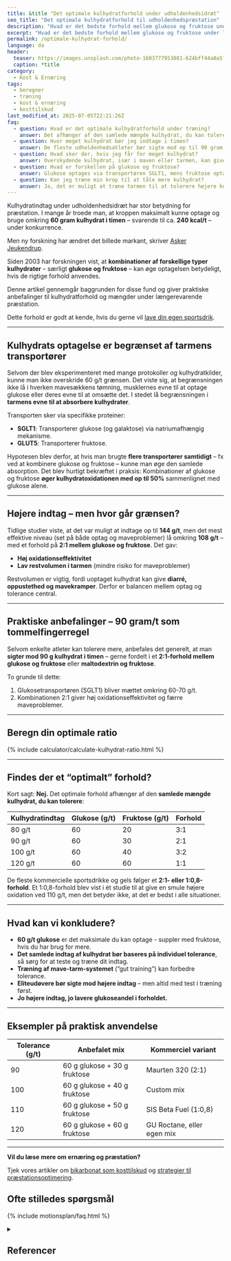 ```yaml
---
title: &title "Det optimale kulhydratforhold under udholdenhedsidræt"
seo_title: "Det optimale kulhydratforhold til udholdenhedspræstation"
description: "Hvad er det bedste forhold mellem glukose og fruktose under langvarig træning? Få evidensbaserede anbefalinger og praktiske råd til din ernæringsstrategi."
excerpt: "Hvad er det bedste forhold mellem glukose og fruktose under langvarig træning? Få evidensbaserede anbefalinger og praktiske råd til din ernæringsstrategi."
permalink: /optimale-kulhydrat-forhold/
language: da
header:
  teaser: https://images.unsplash.com/photo-1603777953081-624bff44a0a5?ixlib=rb-4.1.0&ixid=M3wxMjA3fDB8MHxwaG90by1wYWdlfHx8fGVufDB8fHx8fA%3D%3D&auto=format&fit=crop&h=300&w=400&q=10
  caption: *title
category:
  - Kost & Ernæring
tags:
  - beregner
  - træning
  - kost & ernæring
  - kosttilskud
last_modified_at: 2025-07-05T22:21:26Z
faq:
  - question: Hvad er det optimale kulhydratforhold under træning?
    answer: Det afhænger af den samlede mængde kulhydrat, du kan tolerere. Ved 90 gram i timen anbefales et 2:1-forhold mellem glukose og fruktose.
  - question: Hvor meget kulhydrat bør jeg indtage i timen?
    answer: De fleste udholdenhedsatleter bør sigte mod op til 90 gram kulhydrat i timen. Højere indtag kræver tilvænning og bør testes i træning.
  - question: Hvad sker der, hvis jeg får for meget kulhydrat?
    answer: Overskydende kulhydrat, især i maven eller tarmen, kan give ubehag som kramper, oppustethed eller diarré. Det er vigtigt at finde et tolereret niveau.
  - question: Hvad er forskellen på glukose og fruktose?
    answer: Glukose optages via transportøren SGLT1, mens fruktose optages via GLUT5. Ved at kombinere dem øges den samlede optagelse i tarmen.
  - question: Kan jeg træne min krop til at tåle mere kulhydrat?
    answer: Ja, det er muligt at træne tarmen til at tolerere højere kulhydratindtag. Dette kaldes "gut training" og bør gøres gradvist i træning.
---
```


Kulhydratindtag under udholdenhedsidræt har stor betydning for præstation. I mange år troede man, at kroppen maksimalt kunne optage og bruge omkring **60 gram kulhydrat i timen** – svarende til ca. **240 kcal/t** – under konkurrence.

Men ny forskning har ændret det billede markant, skriver [Asker Jeukendrup](https://www.mysportscience.com/post/the-optimal-ratio-of-carbohydrates).

Siden 2003 har forskningen vist, at **kombinationer af forskellige typer kulhydrater** – særligt **glukose og fruktose** – kan øge optagelsen betydeligt, hvis de rigtige forhold anvendes.

Denne artikel gennemgår baggrunden for disse fund og giver praktiske anbefalinger til kulhydratforhold og mængder under længerevarende præstation.

Dette forhold er godt at kende, hvis du gerne vil [lave din egen sportsdrik](/sportsdrik/).

---

## Kulhydrats optagelse er begrænset af tarmens transportører

Selvom der blev eksperimenteret med mange protokoller og kulhydratkilder, kunne man ikke overskride 60 g/t grænsen. Det viste sig, at begrænsningen ikke lå i hverken mavesækkens tømning, musklernes evne til at optage glukose eller deres evne til at omsætte det. I stedet lå begrænsningen i **tarmens evne til at absorbere kulhydrater**.

Transporten sker via specifikke proteiner:

- **SGLT1**: Transporterer glukose (og galaktose) via natriumafhængig mekanisme.
- **GLUT5**: Transporterer fruktose.

Hypotesen blev derfor, at hvis man brugte **flere transportører samtidigt** – fx ved at kombinere glukose og fruktose – kunne man øge den samlede absorption. Det blev hurtigt bekræftet i praksis: Kombinationer af glukose og fruktose **øger kulhydratoxidationen med op til 50%** sammenlignet med glukose alene.

---

## Højere indtag – men hvor går grænsen?

Tidlige studier viste, at det var muligt at indtage op til **144 g/t**, men det mest effektive niveau (set på både optag og maveproblemer) lå omkring **108 g/t** – med et forhold på **2:1 mellem glukose og fruktose**. Det gav:

- **Høj oxidationseffektivitet**
- **Lav restvolumen i tarmen** (mindre risiko for maveproblemer)

Restvolumen er vigtig, fordi uoptaget kulhydrat kan give **diarré, oppustethed og mavekramper**. Derfor er balancen mellem optag og tolerance central.

---

## Praktiske anbefalinger – 90 gram/t som tommelfingerregel

Selvom enkelte atleter kan tolerere mere, anbefales det generelt, at man **sigter mod 90 g kulhydrat i timen** – gerne fordelt i et **2:1-forhold mellem glukose og fruktose** eller **maltodextrin og fruktose**.

To grunde til dette:

1. Glukosetransportøren (SGLT1) bliver mættet omkring 60-70 g/t.
2. Kombinationen 2:1 giver høj oxidationseffektivitet og færre maveproblemer.

---

## Beregn din optimale ratio

{% include calculator/calculate-kulhydrat-ratio.html %}

---

## Findes der et “optimalt” forhold?

Kort sagt: **Nej.** Det optimale forhold afhænger af den **samlede mængde kulhydrat, du kan tolerere**:

| Kulhydratindtag | Glukose (g/t) | Fruktose (g/t) | Forhold |
|-----------------|---------------|----------------|---------|
| 80 g/t          | 60            | 20             | 3:1     |
| 90 g/t          | 60            | 30             | 2:1     |
| 100 g/t         | 60            | 40             | 3:2     |
| 120 g/t         | 60            | 60             | 1:1     |

De fleste kommercielle sportsdrikke og gels følger et **2:1- eller 1:0,8-forhold**. Et 1:0,8-forhold blev vist i ét studie til at give en smule højere oxidation ved 110 g/t, men det betyder ikke, at det er bedst i alle situationer.

---

## Hvad kan vi konkludere?

- **60 g/t glukose** er det maksimale du kan optage - suppler med fruktose, hvis du har brug for mere.
- **Det samlede indtag af kulhydrat bør baseres på individuel tolerance**, så sørg for at teste og træne dit indtag.
- **Træning af mave-tarm-systemet** (”gut training”) kan forbedre tolerance.
- **Eliteudøvere bør sigte mod højere indtag** – men altid med test i træning først.
- **Jo højere indtag, jo lavere glukoseandel i forholdet.**

---

## Eksempler på praktisk anvendelse

| Tolerance (g/t) | Anbefalet mix                        | Kommerciel variant         |
|-----------------|--------------------------------------|-----------------------------|
| 90              | 60 g glukose + 30 g fruktose         | Maurten 320 (2:1)           |
| 100             | 60 g glukose + 40 g fruktose         | Custom mix                  |
| 110             | 60 g glukose + 50 g fruktose         | SIS Beta Fuel (1:0,8)       |
| 120             | 60 g glukose + 60 g fruktose         | GU Roctane, eller egen mix  |

---

**Vil du læse mere om ernæring og præstation?**

Tjek vores artikler om [bikarbonat som kosttilskud](/bikarbonat-kosttilskud) og [strategier til præstationsoptimering](/strategier-praestationsoptimering/).

## Ofte stilledes spørgsmål

{% include motionsplan/faq.html %}

<details markdown="1" class="references">
  <summary><h2 id="references">Referencer</h2></summary>

- Jeukendrup, A.E. (2023). *The optimal ratio of carbohydrates*. https://www.mysportscience.com  
- Jeukendrup, A., & Jentjens, R. (2000). *Oxidation of carbohydrate feedings during prolonged exercise: current thoughts, guidelines and directions for future research*. *Sports Medicine*, 29(6), 407-424.  
- Rowlands, D.S. et al. (2015). *Hydration and carbohydrate availability: individualizing strategies for performance*. *International Journal of Sport Nutrition and Exercise Metabolism*, 25(5), 507–517.  
- Smith, J.W., et al. (2013). *Optimal carbohydrate intake during endurance exercise: is there a sweet spot?* *International Journal of Sports Physiology and Performance*, 8(5), 516–524.  

</details>